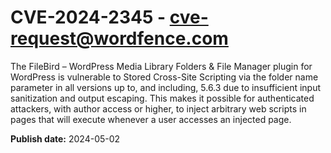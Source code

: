 # CVE-2024-2345 - cve-request@wordfence.com

The FileBird – WordPress Media Library Folders & File Manager plugin for WordPress is vulnerable to Stored Cross-Site Scripting via the folder name parameter in all versions up to, and including, 5.6.3 due to insufficient input sanitization and output escaping. This makes it possible for authenticated attackers, with author access or higher, to inject arbitrary web scripts in pages that will execute whenever a user accesses an injected page.

**Publish date:** 2024-05-02
